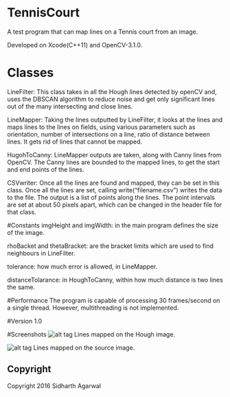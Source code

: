 # TennisCourt
A test program that can map lines on a Tennis court from an image.

Developed on Xcode(C++11) and OpenCV-3.1.0.

# Classes
LineFilter: This class takes in all the Hough lines detected by openCV and, uses the DBSCAN algorithm to reduce noise and get only significant lines out of the many intersecting and close lines.

LineMapper: Taking the lines outputted by LineFilter, it looks at the lines and maps lines to the lines on fields, using various parameters such as orientation, number of intersections on a line, ratio of distance between lines. It gets rid of lines that cannot be mapped.

HugohToCanny: LineMapper outputs are taken, along with Canny lines from OpenCV. The Canny lines are bounded to the mapped lines, to get the start and end points of the lines.

CSVwriter: Once all the lines are found and mapped, they can be set in this class. Once all the lines are set, calling write(“filename.csv”) writes the data to the file. The output is a list of points along the lines. The point intervals are set at about 50 pixels apart, which can be changed in the header file for that class.


#Constants
imgHeight and imgWidth: in the main program defines the size of the image.

rhoBacket and thetaBracket: are the bracket limits which are used to find neighbours in LineFilter.

tolerance: how much error is allowed, in LineMapper.

distanceTolarance: in HoughToCanny, within how much distance is two lines the same.


#Performance
The program is capable of processing 30 frames/second on a single thread. However, multithreading is not implemented.

#Version 1.0

#Screenshots
![alt tag](http://modmygad.com/wp-content/uploads/2016/02/Screen-Shot-2016-02-14-at-10.02.42-AM.png)
Lines mapped on the Hough image.

![alt tag](http://modmygad.com/wp-content/uploads/2016/02/Screen-Shot-2016-02-23-at-10.37.17-PM.png)
Lines mapped on the source image.

## Copyright
Copyright 2016 Sidharth Agarwal
